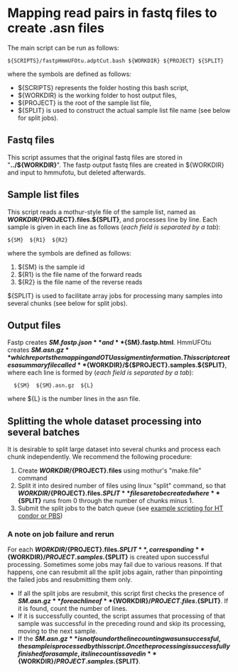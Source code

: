 # Mapping read pairs in fastq files to create .asn files

The main script can be run as follows:

    ${SCRIPTS}/fastpHmmUFOtu.adptCut.bash ${WORKDIR} ${PROJECT} ${SPLIT}

where the symbols are defined as follows:
- ${SCRIPTS} represents the folder hosting this bash script,
- ${WORKDIR} is the working folder to host output files,
- ${PROJECT} is the root of the sample list file,
- ${SPLIT} is used to construct the actual sample list file name (see below for split jobs).

## Fastq files
This script assumes that the original fastq files are stored in "**../${WORKDIR}**". 
The fastp output fastq files are created in ${WORKDIR} and input to hmmufotu, but deleted afterwards.

## Sample list files
This script reads a mothur-style file of the sample list, named as **${WORKDIR}/${PROJECT}.files.${SPLIT}**, and processes line by line.
Each sample is given in each line as follows (*each field is separated by a tab*):

    ${SM}  ${R1}  ${R2}

where the symbols are defined as follows:
1. ${SM} is the sample id
2. ${R1} is the file name of the forward reads
3. ${R2} is the file name of the reverse reads

${SPLIT} is used to facilitate array jobs for processing many samples into several chunks (see below for split jobs).

## Output files
Fastp creates **${SM}.fastp.json** and **${SM}.fastp.html**.
HmmUFOtu creates **${SM}.asn.gz** which reports the mapping and OTU assigment information.
This script creates a summary file called **${WORKDIR}/${$PROJECT}.samples.${SPLIT}**, 
where each line is formed by (*each field is separated by a tab*):

      ${SM}  ${SM}.asn.gz  ${L}

where ${L} is the number lines in the asn file.

## Splitting the whole dataset processing into several batches
It is desirable to split large dataset into several chunks and process each chunk independently. 
We recommend the following procedure:
1. Create **${WORKDIR}/${PROJECT}.files** using mothur's "make.file" command
2. Split it into desired number of files using linux "split" command, so that **${WORKDIR}/${PROJECT}.files.${SPLIT}** files are to be created where **${SPLIT}** runs from 0 through the number of chunks minus 1.
3. Submit the split jobs to the batch queue (see [example scripting for HT condor or PBS](https://docs.google.com/document/d/12PcD8N30HdgR6bOFgEOAc9YXVcbsCr7CsZGO4HGPDJc/edit?usp=sharing)) 
### A note on job failure and rerun
For each **${WORKDIR}/${PROJECT}.files.${SPLIT}**, corresponding **${WORKDIR}/${PROJECT}.samples.${SPLIT}** is created upon successful processing. Sometimes some jobs may fail due to various reasons. If that happens, one can resubmit all the split jobs again, rather than pinpointing the failed jobs and resubmitting them only. 
- If all the split jobs are resubmit, this script first checks the presence of **${SM}.asn.gz** for each line of **${WORKDIR}/${PROJECT}.files.${SPLIT}**. If it is found, count the number of lines. 
- If it is successfully counted, the script assumes that processing of that sample was successful in the preceding round and skip its processing, moving to the next sample. 
- If the **${SM}.asn.gz** is not found or the line counting was unsuccessful, the sample is processed by this script. Once the processing is successfully finished for a sample, its line count is saved in **${WORKDIR}/${PROJECT}.samples.${SPLIT}**.
